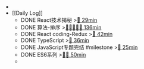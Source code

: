 -
- [[Daily Log]]
	- DONE React技术揭秘 >[🍅 29min](#agenda-pomo://?t=f-1687956042735-1500%2Cp-1687962882278-203)
	- DONE 算法-排序 >[🍅🍅🍅🍅🍅 136min](#agenda-pomo://?t=f-1687869477285-1500%2Cf-1687883461597-1500%2Cp-1687886953430-379%2Cf-1687923465122-1500%2Cf-1687925985280-1500%2Cf-1687928157841-1500%2Cp-1687934159321-244)
	- DONE React coding-Redux >[🍅 42min](#agenda-pomo://?t=f-1687963625515-1500%2Cp-1687967857892-1020)
	- DONE TypeScript >[🍅 36min](#agenda-pomo://?t=f-1687942379705-1500%2Cp-1687948413567-604)
	- DONE JavaScript专题完结 #milestone >[🍅 25min](#agenda-pomo://?t=f-1687934421935-1500)
	- DONE ES6系列 >[🍅🍅 50min](#agenda-pomo://?t=f-1687937528588-1500%2Cf-1687939539896-1500)
	-